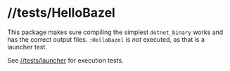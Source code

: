 # //tests/HelloBazel

This package makes sure compiling the simplest `dotnet_binary` works and has the correct output
files. `:HelloBazel` is _not_ executed, as that is a launcher test.

See [//tests/launcher](../launcher/Readme.md) for execution tests.
